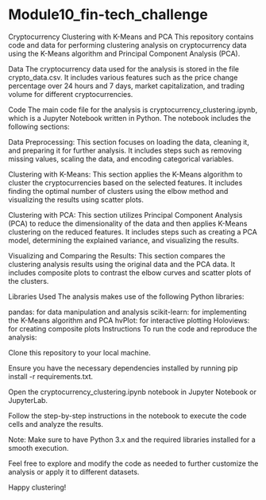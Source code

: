 # Module10_fin-tech_challenge

Cryptocurrency Clustering with K-Means and PCA
This repository contains code and data for performing clustering analysis on cryptocurrency data using the K-Means algorithm and Principal Component Analysis (PCA).

Data
The cryptocurrency data used for the analysis is stored in the file crypto_data.csv. It includes various features such as the price change percentage over 24 hours and 7 days, market capitalization, and trading volume for different cryptocurrencies.

Code
The main code file for the analysis is cryptocurrency_clustering.ipynb, which is a Jupyter Notebook written in Python. The notebook includes the following sections:

Data Preprocessing: This section focuses on loading the data, cleaning it, and preparing it for further analysis. It includes steps such as removing missing values, scaling the data, and encoding categorical variables.

Clustering with K-Means: This section applies the K-Means algorithm to cluster the cryptocurrencies based on the selected features. It includes finding the optimal number of clusters using the elbow method and visualizing the results using scatter plots.

Clustering with PCA: This section utilizes Principal Component Analysis (PCA) to reduce the dimensionality of the data and then applies K-Means clustering on the reduced features. It includes steps such as creating a PCA model, determining the explained variance, and visualizing the results.

Visualizing and Comparing the Results: This section compares the clustering analysis results using the original data and the PCA data. It includes composite plots to contrast the elbow curves and scatter plots of the clusters.

Libraries Used
The analysis makes use of the following Python libraries:

pandas: for data manipulation and analysis
scikit-learn: for implementing the K-Means algorithm and PCA
hvPlot: for interactive plotting
Holoviews: for creating composite plots
Instructions
To run the code and reproduce the analysis:

Clone this repository to your local machine.

Ensure you have the necessary dependencies installed by running pip install -r requirements.txt.

Open the cryptocurrency_clustering.ipynb notebook in Jupyter Notebook or JupyterLab.

Follow the step-by-step instructions in the notebook to execute the code cells and analyze the results.

Note: Make sure to have Python 3.x and the required libraries installed for a smooth execution.

Feel free to explore and modify the code as needed to further customize the analysis or apply it to different datasets.

Happy clustering!





